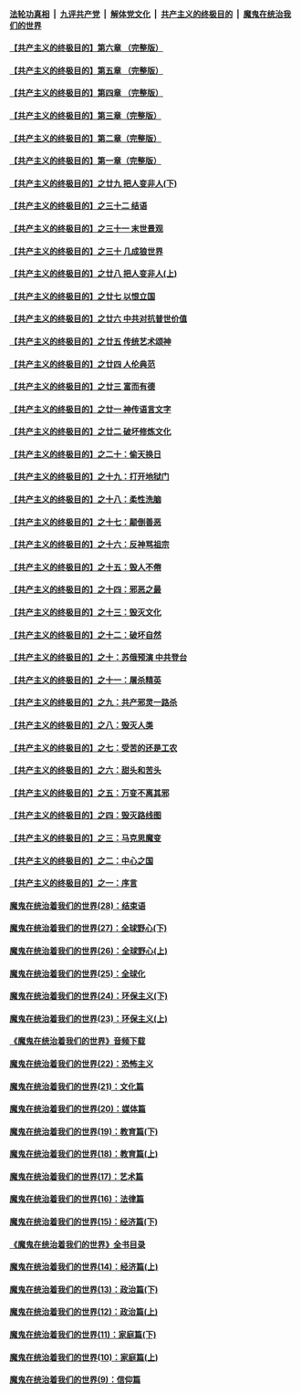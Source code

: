 ####  [法轮功真相](../../../../basic/blob/master/README.md?t=09071313) &nbsp;|&nbsp; [九评共产党](../../../../9ping.md/blob/master/README.md?t=09071313) &nbsp;|&nbsp; [解体党文化](../../../../jtdwh.md/blob/master/README.md?t=09071313)  &nbsp;|&nbsp; [共产主义的终极目的](../../../../gczydzjmd.md/blob/master/README.md?t=09071313) &nbsp;|&nbsp; [魔鬼在统治我们的世界](../../../../mgztzwmdsj.md/blob/master/README.md?t=09071313) 

#### [【共产主义的终极目的】第六章 （完整版）](../pages/nsc422/n11428913.md?t=09071313) 

#### [【共产主义的终极目的】第五章 （完整版）](../pages/nsc422/n11428912.md?t=09071313) 

#### [【共产主义的终极目的】第四章 （完整版）](../pages/nsc422/n11428907.md?t=09071313) 

#### [【共产主义的终极目的】第三章（完整版）](../pages/nsc422/n11428848.md?t=09071313) 

#### [【共产主义的终极目的】第二章（完整版）](../pages/nsc422/n11428831.md?t=09071313) 

#### [【共产主义的终极目的】第一章（完整版）](../pages/nsc422/n11417651.md?t=09071313) 

#### [【共产主义的终极目的】之廿九 把人变非人(下)](../pages/nsc422/n11344140.md?t=09071313) 

#### [【共产主义的终极目的】之三十二 结语](../pages/nsc422/n11360535.md?t=09071313) 

#### [【共产主义的终极目的】之三十一 末世景观](../pages/nsc422/n11351129.md?t=09071313) 

#### [【共产主义的终极目的】之三十 几成狼世界](../pages/nsc422/n11348280.md?t=09071313) 

#### [【共产主义的终极目的】之廿八 把人变非人(上)](../pages/nsc422/n11340492.md?t=09071313) 

#### [【共产主义的终极目的】之廿七 以恨立国](../pages/nsc422/n11336944.md?t=09071313) 

#### [【共产主义的终极目的】之廿六 中共对抗普世价值](../pages/nsc422/n11324785.md?t=09071313) 

#### [【共产主义的终极目的】之廿五 传统艺术颂神](../pages/nsc422/n11296396.md?t=09071313) 

#### [【共产主义的终极目的】之廿四 人伦典范](../pages/nsc422/n11296397.md?t=09071313) 

#### [【共产主义的终极目的】之廿三 富而有德](../pages/nsc422/n11283598.md?t=09071313) 

#### [【共产主义的终极目的】之廿一 神传语言文字](../pages/nsc422/n11263265.md?t=09071313) 

#### [【共产主义的终极目的】之廿二 破坏修炼文化](../pages/nsc422/n11245728.md?t=09071313) 

#### [【共产主义的终极目的】之二十：偷天换日](../pages/nsc422/n11238846.md?t=09071313) 

#### [【共产主义的终极目的】之十九：打开地狱门](../pages/nsc422/n11206376.md?t=09071313) 

#### [【共产主义的终极目的】之十八：柔性洗脑](../pages/nsc422/n11199994.md?t=09071313) 

#### [【共产主义的终极目的】之十七：颠倒善恶](../pages/nsc422/n11179782.md?t=09071313) 

#### [【共产主义的终极目的】之十六：反神骂祖宗](../pages/nsc422/n11166798.md?t=09071313) 

#### [【共产主义的终极目的】之十五：毁人不倦](../pages/nsc422/n11166792.md?t=09071313) 

#### [【共产主义的终极目的】之十四：邪恶之最](../pages/nsc422/n11150249.md?t=09071313) 

#### [【共产主义的终极目的】之十三：毁灭文化](../pages/nsc422/n11135227.md?t=09071313) 

#### [【共产主义的终极目的】之十二：破坏自然](../pages/nsc422/n11135214.md?t=09071313) 

#### [【共产主义的终极目的】之十：苏俄预演 中共登台](../pages/nsc422/n11118424.md?t=09071313) 

#### [【共产主义的终极目的】之十一：屠杀精英](../pages/nsc422/n11118442.md?t=09071313) 

#### [【共产主义的终极目的】之九：共产邪灵一路杀](../pages/nsc422/n11114139.md?t=09071313) 

#### [【共产主义的终极目的】之八：毁灭人类](../pages/nsc422/n11108503.md?t=09071313) 

#### [【共产主义的终极目的】之七：受苦的还是工农](../pages/nsc422/n11101809.md?t=09071313) 

#### [【共产主义的终极目的】之六：甜头和苦头](../pages/nsc422/n11096971.md?t=09071313) 

#### [【共产主义的终极目的】之五：万变不离其邪](../pages/nsc422/n11091285.md?t=09071313) 

#### [【共产主义的终极目的】之四：毁灭路线图](../pages/nsc422/n11086284.md?t=09071313) 

#### [【共产主义的终极目的】之三：马克思魔变](../pages/nsc422/n11061941.md?t=09071313) 

#### [【共产主义的终极目的】之二：中心之国](../pages/nsc422/n11047728.md?t=09071313) 

#### [【共产主义的终极目的】之一：序言](../pages/nsc422/n11086077.md?t=09071313) 

#### [魔鬼在统治着我们的世界(28)：结束语](../pages/nsc422/n10936246.md?t=09071313) 

#### [魔鬼在统治着我们的世界(27)：全球野心(下)](../pages/nsc422/n10928319.md?t=09071313) 

#### [魔鬼在统治着我们的世界(26)：全球野心(上)](../pages/nsc422/n10900318.md?t=09071313) 

#### [魔鬼在统治着我们的世界(25)：全球化](../pages/nsc422/n10788205.md?t=09071313) 

#### [魔鬼在统治着我们的世界(24)：环保主义(下)](../pages/nsc422/n10695307.md?t=09071313) 

#### [魔鬼在统治着我们的世界(23)：环保主义(上)](../pages/nsc422/n10688613.md?t=09071313) 

#### [《魔鬼在统治着我们的世界》音频下载](../pages/nsc422/n10635553.md?t=09071313) 

#### [魔鬼在统治着我们的世界(22)：恐怖主义](../pages/nsc422/n10614727.md?t=09071313) 

#### [魔鬼在统治着我们的世界(21)：文化篇](../pages/nsc422/n10597706.md?t=09071313) 

#### [魔鬼在统治着我们的世界(20)：媒体篇](../pages/nsc422/n10586579.md?t=09071313) 

#### [魔鬼在统治着我们的世界(19)：教育篇(下)](../pages/nsc422/n10564808.md?t=09071313) 

#### [魔鬼在统治着我们的世界(18)：教育篇(上)](../pages/nsc422/n10526970.md?t=09071313) 

#### [魔鬼在统治着我们的世界(17)：艺术篇](../pages/nsc422/n10499093.md?t=09071313) 

#### [魔鬼在统治着我们的世界(16)：法律篇](../pages/nsc422/n10485969.md?t=09071313) 

#### [魔鬼在统治着我们的世界(15)：经济篇(下)](../pages/nsc422/n10469975.md?t=09071313) 

#### [《魔鬼在统治着我们的世界》全书目录](../pages/nsc422/n10464261.md?t=09071313) 

#### [魔鬼在统治着我们的世界(14)：经济篇(上)](../pages/nsc422/n10457370.md?t=09071313) 

#### [魔鬼在统治着我们的世界(13)：政治篇(下)](../pages/nsc422/n10448270.md?t=09071313) 

#### [魔鬼在统治着我们的世界(12)：政治篇(上)](../pages/nsc422/n10444576.md?t=09071313) 

#### [魔鬼在统治着我们的世界(11)：家庭篇(下)](../pages/nsc422/n10440961.md?t=09071313) 

#### [魔鬼在统治着我们的世界(10)：家庭篇(上)](../pages/nsc422/n10435448.md?t=09071313) 

#### [魔鬼在统治着我们的世界(9)：信仰篇](../pages/nsc422/n10432159.md?t=09071313) 

